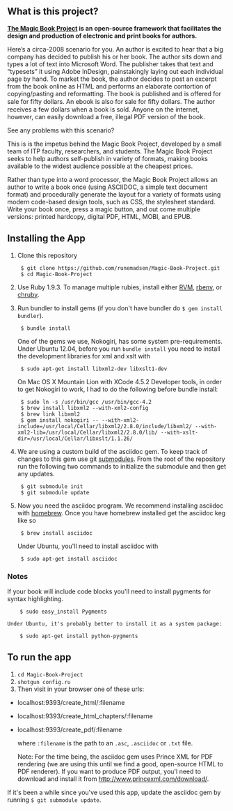 ## What is this project?

**[The Magic Book Project](https://github.com/runemadsen/Magic-Book-Project) is an open-source framework that facilitates the design and production of electronic and print books for authors.**

Here’s a circa-2008 scenario for you.  An author is excited to hear that a big company has decided to publish his or her book.  The author sits down and types a lot of text into Microsoft Word.  The publisher takes that text and “typesets” it using Adobe InDesign, painstakingly laying out each individual page by hand. To market the book, the author decides to post an 
excerpt from the book online as HTML and performs an elaborate contortion of copying/pasting and reformatting.   The book is published and is offered for sale for fifty dollars.  An ebook is also for sale for ﬁfty dollars.  The author receives a few dollars when a book is sold.  Anyone on the internet, however, can easily download a free, illegal PDF version of the book.

See any problems with this scenario?

This is is the impetus behind the Magic Book Project, developed by a small team of ITP faculty, researchers, and students. The Magic Book Project seeks to help authors self-publish in variety of formats, making books available to the widest audience possible at the cheapest prices.

Rather than type into a word processor, the Magic Book Project allows an author to write a book once (using ASCIIDOC, a simple text document format) and procedurally generate the layout for a variety of formats using modern code-based design tools, such as CSS, the stylesheet standard.   Write your book once, press a magic button, and out come multiple versions: printed hardcopy, digital PDF, HTML, MOBI, and EPUB.


## Installing the App

1. Clone this repository

        $ git clone https://github.com/runemadsen/Magic-Book-Project.git
        $ cd Magic-Book-Project

2. Use Ruby 1.9.3. To manage multiple rubies, install either [RVM](https://rvm.io//), [rbenv](https://github.com/sstephenson/rbenv), or [chruby](https://github.com/postmodern/chruby).
3. Run bundler to install gems (if you don't have bundler do `$ gem install bundler`).

        $ bundle install

   One of the gems we use, Nokogiri, has some system pre-requirements. Under Ubuntu 12.04, before you run `bundle install` you need to install the development libraries for xml and xslt with 

        $ sudo apt-get install libxml2-dev libxslt1-dev

   On Mac OS X Mountain Lion with XCode 4.5.2 Developer tools, in order to get Nokogiri to work, I had to do the following before bundle install:

        $ sudo ln -s /usr/bin/gcc /usr/bin/gcc-4.2
        $ brew install libxml2 --with-xml2-config
        $ brew link libxml2
        $ gem install nokogiri -- --with-xml2-include=/usr/local/Cellar/libxml2/2.8.0/include/libxml2/ --with-xml2-lib=/usr/local/Cellar/libxml2/2.8.0/lib/ --with-xslt-dir=/usr/local/Cellar/libxslt/1.1.26/

4. We are using a custom build of the asciidoc gem. To keep track of changes to
this gem use git [submodules](http://git-scm.com/book/en/Git-Tools-Submodules).
From the root of the repository run the following two commands to initialize
the submodule and then get any updates.

        $ git submodule init
        $ git submodule update

5. Now you need the asciidoc program. We recommend installing asciidoc with
[homebrew](https://brew.sh/). Once you have homebrew installed
get the asciidoc keg like so

        $ brew install asciidoc

    Under Ubuntu, you'll need to install asciidoc with

        $ sudo apt-get install asciidoc

### Notes

If your book will include code blocks you'll need to install pygments for
syntax highlighting.

        $ sudo easy_install Pygments

    Under Ubuntu, it's probably better to install it as a system package:

        $ sudo apt-get install python-pygments

## To run the app

1. `cd Magic-Book-Project`
2. `shotgun config.ru`
3. Then visit in your browser one of these urls: 

 * localhost:9393/create_html/:filename 
 * localhost:9393/create_html_chapters/:filename
 * localhost:9393/create_pdf/:filename

   where `:filename` is the path to an `.asc`, `.asciidoc` or `.txt` file.

   Note: For the time being, the asciidoc gem uses Prince XML for PDF
   rendering (we are using this until we find a good, open-source HTML to PDF
   renderer). If you want to produce PDF output, you'l need to download and
   install it from http://www.princexml.com/download/.

If it's been a while since you've used this app, update the asciidoc gem by
running `$ git submodule update`.
